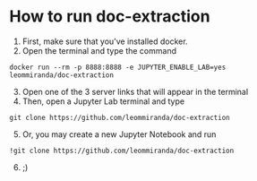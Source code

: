 # How to run doc-extraction
1. First, make sure that you've installed docker.
2. Open the terminal and type the command
```
docker run --rm -p 8888:8888 -e JUPYTER_ENABLE_LAB=yes leommiranda/doc-extraction
```
3. Open one of the 3 server links that will appear in the terminal
4. Then, open a Jupyter Lab terminal and type
```
git clone https://github.com/leommiranda/doc-extraction
```
5. Or, you may create a new Jupyter Notebook and run
```
!git clone https://github.com/leommiranda/doc-extraction
```
6. ;)
